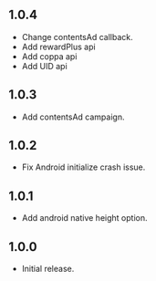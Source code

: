 ## 1.0.4

* Change contentsAd callback.
* Add rewardPlus api 
* Add coppa api
* Add UID api

## 1.0.3

* Add contentsAd campaign.

## 1.0.2

* Fix Android initialize crash issue.

## 1.0.1

* Add android native height option.

## 1.0.0

* Initial release.
